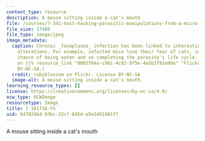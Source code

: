 ```yaml
---
content_type: resource
description: A mouse sitting inside a cat's mouth
file: /courses/7-341-host-hacking-parasitic-manipulations-from-a-micro-to-a-macroscopic-scale-fall-2016/647024b493bc32cf8454e5e1d61981ff_7-341f16-th.jpg
file_size: 17480
file_type: image/jpeg
image_metadata:
  caption: Chronic _Toxoplasma_ infection has been linked to interesting behavioral
    alterations. For example, infected mice lose their fear of cats, increasing their
    chance of being eaten and so completing the parasite's life cycle. (Image by rubyblossom
    on {{% resource_link "0065f84a-c981-4c02-9f5e-4a5b1f81e00e" "Flickr" %}}. License
    BY-NC-SA.)
  credit: rubyblossom on Flickr. License BY-NC-SA
  image-alt: A mouse sitting inside a cat's mouth.
learning_resource_types: []
license: https://creativecommons.org/licenses/by-nc-sa/4.0/
ocw_type: OCWImage
resourcetype: Image
title: 7-341f16-th
uid: 647024b4-93bc-32cf-8454-e5e1d61981ff
---
```

A mouse sitting inside a cat's mouth